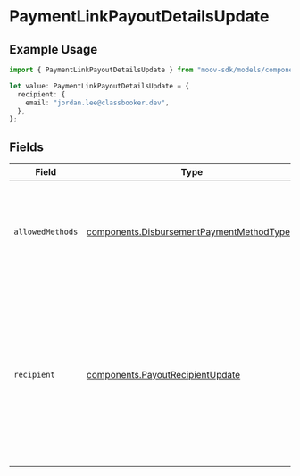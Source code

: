 # PaymentLinkPayoutDetailsUpdate

## Example Usage

```typescript
import { PaymentLinkPayoutDetailsUpdate } from "moov-sdk/models/components";

let value: PaymentLinkPayoutDetailsUpdate = {
  recipient: {
    email: "jordan.lee@classbooker.dev",
  },
};
```

## Fields

| Field                                                                                                                                        | Type                                                                                                                                         | Required                                                                                                                                     | Description                                                                                                                                  |
| -------------------------------------------------------------------------------------------------------------------------------------------- | -------------------------------------------------------------------------------------------------------------------------------------------- | -------------------------------------------------------------------------------------------------------------------------------------------- | -------------------------------------------------------------------------------------------------------------------------------------------- |
| `allowedMethods`                                                                                                                             | [components.DisbursementPaymentMethodType](../../models/components/disbursementpaymentmethodtype.md)[]                                       | :heavy_minus_sign:                                                                                                                           | A list of payment methods that should be supported for this payment link.                                                                    |
| `recipient`                                                                                                                                  | [components.PayoutRecipientUpdate](../../models/components/payoutrecipientupdate.md)                                                         | :heavy_minus_sign:                                                                                                                           | Specify the intended recipient of the payout.<br/><br/>This information will be used to authenticate the end user when they follow the payment link. |